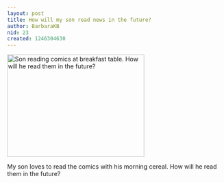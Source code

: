 ```yaml
---
layout: post
title: How will my son read news in the future?
author: BarbaraKB
nid: 23
created: 1246304630
---
```

<p><img height="240" width="320" alt="Son reading comics at breakfast table. How will he read them in the future?" src="/sites/opensourcecatholic.com/files/user-uploads/BarbaraKB/Photo_052008_001.jpg" /></p>
<p>My son loves to read the comics with his morning cereal. How will he read them in the future?</p>
